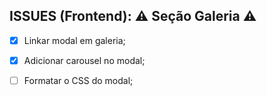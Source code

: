 ## ISSUES (Frontend): :warning: Seção Galeria :warning:

- [x] Linkar modal em galeria;
- [x] Adicionar carousel no modal;
- [ ] Formatar o CSS do modal;



